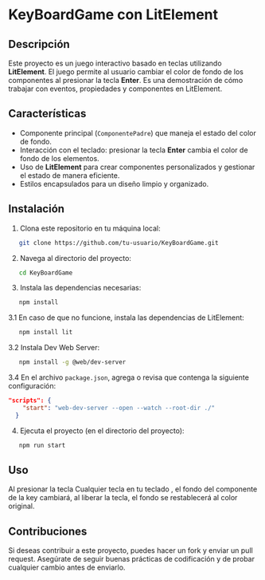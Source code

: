# KeyBoardGame con LitElement

## Descripción

Este proyecto es un juego interactivo basado en teclas utilizando **LitElement**. El juego permite al usuario cambiar el color de fondo de los componentes al presionar la tecla **Enter**. Es una demostración de cómo trabajar con eventos, propiedades y componentes en LitElement.

## Características

- Componente principal (`ComponentePadre`) que maneja el estado del color de fondo.
- Interacción con el teclado: presionar la tecla **Enter** cambia el color de fondo de los elementos.
- Uso de **LitElement** para crear componentes personalizados y gestionar el estado de manera eficiente.
- Estilos encapsulados para un diseño limpio y organizado.

## Instalación

1. Clona este repositorio en tu máquina local:

```bash
   git clone https://github.com/tu-usuario/KeyBoardGame.git
```

2. Navega al directorio del proyecto:

```bash
   cd KeyBoardGame
```

3. Instala las dependencias necesarias:

```bash
   npm install
```

3.1 En caso de que no funcione, instala las dependencias de LitElement:

```bash
   npm install lit
```

3.2 Instala Dev Web Server:

```bash
   npm install -g @web/dev-server
```

3.4 En el archivo `package.json`, agrega o revisa que contenga la siguiente configuración:

```json
"scripts": {
    "start": "web-dev-server --open --watch --root-dir ./"
  }
```

4. Ejecuta el proyecto (en el directorio del proyecto):
```bash
   npm run start
```

## Uso

Al presionar la tecla Cualquier tecla en tu teclado , el fondo del componente de la key cambiará, al liberar la tecla, el fondo se restablecerá al color original.

## Contribuciones

Si deseas contribuir a este proyecto, puedes hacer un fork y enviar un pull request. Asegúrate de seguir buenas prácticas de codificación y de probar cualquier cambio antes de enviarlo.